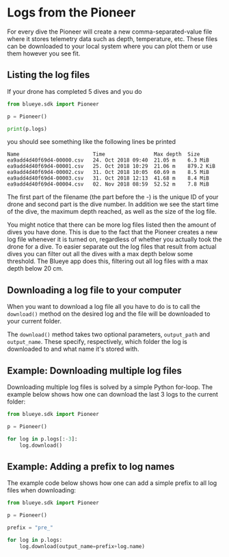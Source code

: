 # Logs from the Pioneer

For every dive the Pioneer will create a new comma-separated-value file where it
stores telemetry data such as depth, temperature, etc. These files can be downloaded to
your local system where you can plot them or use them however you see fit.

## Listing the log files
If your drone has completed 5 dives and you do

```python
from blueye.sdk import Pioneer

p = Pioneer()

print(p.logs)
```

you should see something like the following lines be printed

```
Name                        Time                Max depth  Size
ea9add4d40f69d4-00000.csv   24. Oct 2018 09:40  21.05 m    6.3 MiB
ea9add4d40f69d4-00001.csv   25. Oct 2018 10:29  21.06 m    879.2 KiB
ea9add4d40f69d4-00002.csv   31. Oct 2018 10:05  60.69 m    8.5 MiB
ea9add4d40f69d4-00003.csv   31. Oct 2018 12:13  41.68 m    8.4 MiB
ea9add4d40f69d4-00004.csv   02. Nov 2018 08:59  52.52 m    7.8 MiB
```

The first part of the filename (the part before the -) is the unique ID of your drone
and second part is the dive number. In addition we see the start time of the dive, the
maximum depth reached, as well as the size of the log file.


You might notice that there can be more log files listed then the amount of dives you have done.
This is due to the fact that the Pioneer creates a new log file whenever it is turned on,
regardless of whether you actually took the drone for a dive. To easier separate out the
log files that result from actual dives you can filter out all the dives with a max depth
below some threshold. The Blueye app does this, filtering out all log files with a max depth
below 20 cm.
## Downloading a log file to your computer
When you want to download a log file all you have to do is to call the `download()`
method on the desired log and the file will be downloaded to your current folder.

The `download()` method takes two optional parameters, `output_path` and `output_name`.
These specify, respectively, which folder the log is downloaded to and what name it's
stored with.

## Example: Downloading multiple log files
Downloading multiple log files is solved by a simple Python for-loop. The example below
shows how one can download the last 3 logs to the current folder:

```python
from blueye.sdk import Pioneer

p = Pioneer()

for log in p.logs[:-3]:
    log.download()
```

## Example: Adding a prefix to log names
The example code below shows how one can add a simple prefix to all log files when
downloading:

```python
from blueye.sdk import Pioneer

p = Pioneer()

prefix = "pre_"

for log in p.logs:
    log.download(output_name=prefix+log.name)
```
